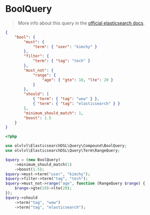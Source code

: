 # BoolQuery

> More info about this query in the [official elasticsearch docs][1].

```json
{
    "bool": {
        "must": {
            "term": { "user": "kimchy" }
        },
        "filter": {
            "term": { "tag": "tech" }
        },
        "must_not": {
            "range": {
                "age": { "gte": 10, "lte": 20 }
            }
        },
        "should": [
            { "term": { "tag": "wow" } },
            { "term": { "tag": "elasticsearch" } }
        ],
        "minimum_should_match": 1,
        "boost": 1.5
    }
}
```
```php
<?php

use olvlvl\ElasticsearchDSL\Query\Compound\BoolQuery;
use olvlvl\ElasticsearchDSL\Query\Term\RangeQuery;

$query = (new BoolQuery)
    ->minimum_should_match(1)
    ->boost(1.5);
$query->must->term("user", "kimchy");
$query->filter->term("tag", "tech");
$query->must_not->range("age", function (RangeQuery $range) {
	$range->gte(10)->lte(20);
});
$query->should
    ->term("tag", "wow")
    ->term("tag", "elasticsearch");
```





[1]: https://www.elastic.co/guide/en/elasticsearch/reference/5.6/query-dsl-bool-query.html
